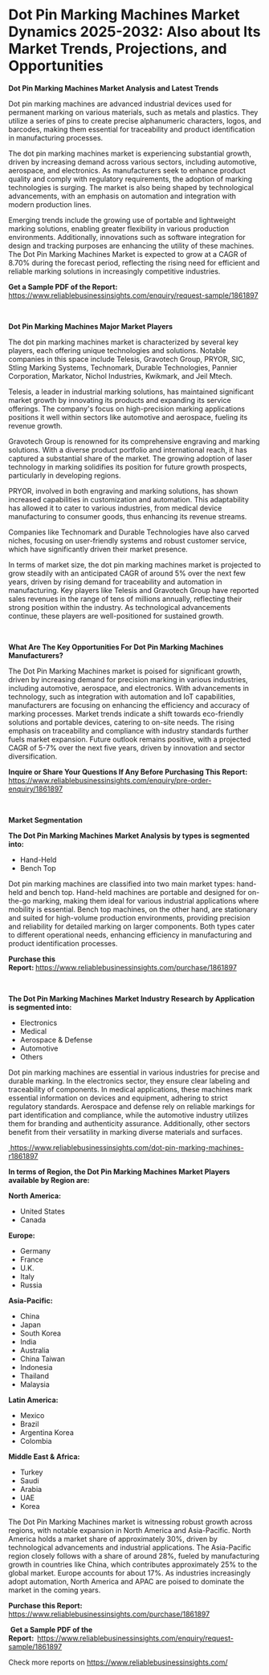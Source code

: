 <p><h1>Dot Pin Marking Machines Market Dynamics 2025-2032: Also about Its Market Trends, Projections, and Opportunities</h1></p><p><strong>Dot Pin Marking Machines Market Analysis and Latest Trends</strong></p>
<p><p>Dot pin marking machines are advanced industrial devices used for permanent marking on various materials, such as metals and plastics. They utilize a series of pins to create precise alphanumeric characters, logos, and barcodes, making them essential for traceability and product identification in manufacturing processes.</p><p>The dot pin marking machines market is experiencing substantial growth, driven by increasing demand across various sectors, including automotive, aerospace, and electronics. As manufacturers seek to enhance product quality and comply with regulatory requirements, the adoption of marking technologies is surging. The market is also being shaped by technological advancements, with an emphasis on automation and integration with modern production lines.</p><p>Emerging trends include the growing use of portable and lightweight marking solutions, enabling greater flexibility in various production environments. Additionally, innovations such as software integration for design and tracking purposes are enhancing the utility of these machines. The Dot Pin Marking Machines Market is expected to grow at a CAGR of 8.70% during the forecast period, reflecting the rising need for efficient and reliable marking solutions in increasingly competitive industries.</p></p>
<p><strong>Get a Sample PDF of the Report:&nbsp;</strong> <a href="https://www.reliablebusinessinsights.com/enquiry/request-sample/1861897?utm_campaign=2295&utm_medium=2&utm_source=Github&utm_content=ia&utm_term=28022025&utm_id=dot-pin-marking-machines">https://www.reliablebusinessinsights.com/enquiry/request-sample/1861897</a></p>
<p>&nbsp;</p>
<p><strong>Dot Pin Marking Machines Major Market Players</strong></p>
<p><p>The dot pin marking machines market is characterized by several key players, each offering unique technologies and solutions. Notable companies in this space include Telesis, Gravotech Group, PRYOR, SIC, Stling Marking Systems, Technomark, Durable Technologies, Pannier Corporation, Markator, Nichol Industries, Kwikmark, and Jeil Mtech.</p><p>Telesis, a leader in industrial marking solutions, has maintained significant market growth by innovating its products and expanding its service offerings. The company's focus on high-precision marking applications positions it well within sectors like automotive and aerospace, fueling its revenue growth.</p><p>Gravotech Group is renowned for its comprehensive engraving and marking solutions. With a diverse product portfolio and international reach, it has captured a substantial share of the market. The growing adoption of laser technology in marking solidifies its position for future growth prospects, particularly in developing regions.</p><p>PRYOR, involved in both engraving and marking solutions, has shown increased capabilities in customization and automation. This adaptability has allowed it to cater to various industries, from medical device manufacturing to consumer goods, thus enhancing its revenue streams.</p><p>Companies like Technomark and Durable Technologies have also carved niches, focusing on user-friendly systems and robust customer service, which have significantly driven their market presence.</p><p>In terms of market size, the dot pin marking machines market is projected to grow steadily with an anticipated CAGR of around 5% over the next few years, driven by rising demand for traceability and automation in manufacturing. Key players like Telesis and Gravotech Group have reported sales revenues in the range of tens of millions annually, reflecting their strong position within the industry. As technological advancements continue, these players are well-positioned for sustained growth.</p></p>
<p>&nbsp;</p>
<p><strong>What Are The Key Opportunities For Dot Pin Marking Machines Manufacturers?</strong></p>
<p><p>The Dot Pin Marking Machines market is poised for significant growth, driven by increasing demand for precision marking in various industries, including automotive, aerospace, and electronics. With advancements in technology, such as integration with automation and IoT capabilities, manufacturers are focusing on enhancing the efficiency and accuracy of marking processes. Market trends indicate a shift towards eco-friendly solutions and portable devices, catering to on-site needs. The rising emphasis on traceability and compliance with industry standards further fuels market expansion. Future outlook remains positive, with a projected CAGR of 5-7% over the next five years, driven by innovation and sector diversification.</p></p>
<p><strong>Inquire or Share Your Questions If Any Before Purchasing This Report:</strong> <a href="https://www.reliablebusinessinsights.com/enquiry/pre-order-enquiry/1861897?utm_campaign=2295&utm_medium=2&utm_source=Github&utm_content=ia&utm_term=28022025&utm_id=dot-pin-marking-machines">https://www.reliablebusinessinsights.com/enquiry/pre-order-enquiry/1861897</a></p>
<p>&nbsp;</p>
<p><strong>Market Segmentation</strong></p>
<p><strong>The Dot Pin Marking Machines Market Analysis by types is segmented into:</strong></p>
<p><ul><li>Hand-Held</li><li>Bench Top</li></ul></p>
<p><p>Dot pin marking machines are classified into two main market types: hand-held and bench top. Hand-held machines are portable and designed for on-the-go marking, making them ideal for various industrial applications where mobility is essential. Bench top machines, on the other hand, are stationary and suited for high-volume production environments, providing precision and reliability for detailed marking on larger components. Both types cater to different operational needs, enhancing efficiency in manufacturing and product identification processes.</p></p>
<p><strong>Purchase this Report:&nbsp;</strong><a href="https://www.reliablebusinessinsights.com/purchase/1861897?utm_campaign=2295&utm_medium=2&utm_source=Github&utm_content=ia&utm_term=28022025&utm_id=dot-pin-marking-machines">https://www.reliablebusinessinsights.com/purchase/1861897</a></p>
<p>&nbsp;</p>
<p><strong>The Dot Pin Marking Machines Market Industry Research by Application is segmented into:</strong></p>
<p><ul><li>Electronics</li><li>Medical</li><li>Aerospace & Defense</li><li>Automotive</li><li>Others</li></ul></p>
<p><p>Dot pin marking machines are essential in various industries for precise and durable marking. In the electronics sector, they ensure clear labeling and traceability of components. In medical applications, these machines mark essential information on devices and equipment, adhering to strict regulatory standards. Aerospace and defense rely on reliable markings for part identification and compliance, while the automotive industry utilizes them for branding and authenticity assurance. Additionally, other sectors benefit from their versatility in marking diverse materials and surfaces.</p></p>
<p><a href="https://www.reliablebusinessinsights.com/dot-pin-marking-machines-r1861897?utm_campaign=2295&utm_medium=2&utm_source=Github&utm_content=ia&utm_term=28022025&utm_id=dot-pin-marking-machines">&nbsp;https://www.reliablebusinessinsights.com/dot-pin-marking-machines-r1861897</a></p>
<p><strong>In terms of Region, the Dot Pin Marking Machines Market Players available by Region are:</strong></p>
<p>
    <p> <strong> North America: </strong>
        <ul>
            <li>United States</li>
            <li>Canada</li>
        </ul>
        </p> 
    <p> <strong> Europe: </strong>
        <ul>
            <li>Germany</li>
            <li>France</li>
            <li>U.K.</li>
            <li>Italy</li>
            <li>Russia</li>
        </ul>
        </p> 
    <p> <strong> Asia-Pacific: </strong>
        <ul>
            <li>China</li>
            <li>Japan</li>
            <li>South Korea</li>
            <li>India</li>
            <li>Australia</li>
            <li>China Taiwan</li>
            <li>Indonesia</li>
            <li>Thailand</li>
            <li>Malaysia</li>
        </ul>
        </p> 
    <p> <strong> Latin America: </strong>
        <ul>
            <li>Mexico</li>
            <li>Brazil</li>
            <li>Argentina Korea</li>
            <li>Colombia</li>
        </ul>
        </p> 
    <p> <strong> Middle East & Africa: </strong>
        <ul>
            <li>Turkey</li>
            <li>Saudi</li>
            <li>Arabia</li>
            <li>UAE</li>
            <li>Korea</li>
        </ul>
    </p>
    </p>
<p><p>The Dot Pin Marking Machines market is witnessing robust growth across regions, with notable expansion in North America and Asia-Pacific. North America holds a market share of approximately 30%, driven by technological advancements and industrial applications. The Asia-Pacific region closely follows with a share of around 28%, fueled by manufacturing growth in countries like China, which contributes approximately 25% to the global market. Europe accounts for about 17%. As industries increasingly adopt automation, North America and APAC are poised to dominate the market in the coming years.</p></p>
<p><strong>Purchase this Report: </strong><a href="https://www.reliablebusinessinsights.com/purchase/1861897?utm_campaign=2295&utm_medium=2&utm_source=Github&utm_content=ia&utm_term=28022025&utm_id=dot-pin-marking-machines">https://www.reliablebusinessinsights.com/purchase/1861897</a></p>
<p>&nbsp;<strong>Get a Sample PDF of the Report:&nbsp;&nbsp;</strong><a href="https://www.reliablebusinessinsights.com/enquiry/request-sample/1861897?utm_campaign=2295&utm_medium=2&utm_source=Github&utm_content=ia&utm_term=28022025&utm_id=dot-pin-marking-machines">https://www.reliablebusinessinsights.com/enquiry/request-sample/1861897</a></p>
<p><strong></strong></p>
<p>Check more reports on <a href="https://www.reliablebusinessinsights.com/?utm_campaign=2295&utm_medium=2&utm_source=Github&utm_content=ia&utm_term=28022025&utm_id=dot-pin-marking-machines">https://www.reliablebusinessinsights.com/</a></p>